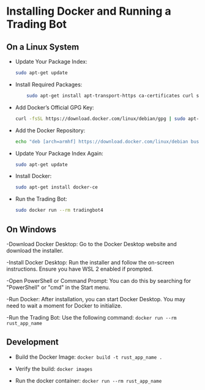 # Installing Docker and Running a Trading Bot
## On a Linux System

- Update Your Package Index: 
    ```bash
    sudo apt-get update
    ```

- Install Required Packages: 
    ```bash
        sudo apt-get install apt-transport-https ca-certificates curl software-properties-common
    ```

- Add Docker’s Official GPG Key: 
    ```bash
    curl -fsSL https://download.docker.com/linux/debian/gpg | sudo apt-key add -
    ```

- Add the Docker Repository: 
    ```bash
    echo "deb [arch=armhf] https://download.docker.com/linux/debian buster stable" | sudo tee /etc/apt/sources.list.d/docker.list
    ```

- Update Your Package Index Again: 
    ```bash
    sudo apt-get update
    ```

- Install Docker: 
    ```bash
    sudo apt-get install docker-ce
    ```

- Run the Trading Bot: 
    ```bash
    sudo docker run --rm tradingbot4
    ```

## On Windows

-Download Docker Desktop: Go to the Docker Desktop website and download the installer.

-Install Docker Desktop: Run the installer and follow the on-screen instructions. Ensure you have WSL 2 enabled if prompted.

-Open PowerShell or Command Prompt: You can do this by searching for "PowerShell" or "cmd" in the Start menu.

-Run Docker: After installation, you can start Docker Desktop. You may need to wait a moment for Docker to initialize.

-Run the Trading Bot: Use the following command: `docker run --rm rust_app_name`

## Development

- Build the Docker Image: `docker build -t rust_app_name .`

- Verify the build: `docker images`

- Run the docker container: `docker run --rm rust_app_name`

